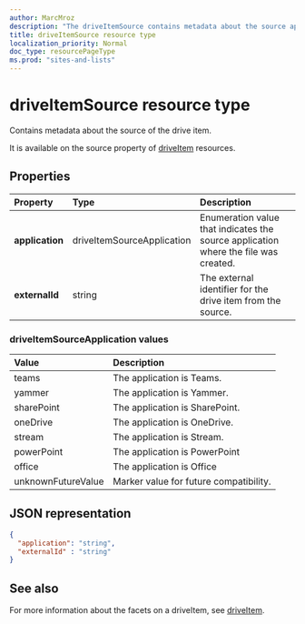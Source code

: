 ```yaml
---
author: MarcMroz
description: "The driveItemSource contains metadata about the source application that the drive item was created in."
title: driveItemSource resource type
localization_priority: Normal
doc_type: resourcePageType
ms.prod: "sites-and-lists"
---
```

# driveItemSource resource type

Contains metadata about the source of the drive item.

It is available on the source property of [driveItem][item-resource] resources.

## Properties

| Property                 | Type                       | Description                                                                                      |
| :----------------------- | :------------------------  | :----------------------------------------------------------------------------------------------- |
| **application**          | driveItemSourceApplication | Enumeration value that indicates the source application where the file was created.              |
| **externalId**           | string                     | The external identifier for the drive item from the source.                                      |

### driveItemSourceApplication values

| Value               | Description                                       |
|:--------------------|:--------------------------------------------------|
| teams               | The application is Teams.                         |
| yammer              | The application is Yammer.                        |
| sharePoint          | The application is SharePoint.                    |
| oneDrive            | The application is OneDrive.                      |
| stream              | The application is Stream.                        |
| powerPoint          | The application is PowerPoint                     |
| office              | The application is Office                         |
| unknownFutureValue  | Marker value for future compatibility.            |

## JSON representation

<!-- {
  "blockType": "resource",
  "optionalProperties": [
    "application",
    "externalId",
  ],
  "@odata.type": "microsoft.graph.driveItemSource"
}-->

```json
{
  "application": "string",
  "externalId" : "string"
}
```

## See also

For more information about the facets on a driveItem, see [driveItem](driveitem.md).

[item-resource]: ../resources/driveitem.md

<!-- {
  "type": "#page.annotation",
  "description": "The driveItemSource facet provides information about drive item source.",
  "keywords": "driveItemSoruce,client,media info,onedrive",
  "section": "documentation",
  "tocPath": "Facets/driveItemSource"
} -->
